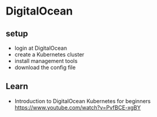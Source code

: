 # DigitalOcean

## setup
-  login at DigitalOcean
-  create a Kubernetes cluster
-  install management tools
-  download the config file

## Learn
-  Introduction to DigitalOcean Kubernetes for beginners  
https://www.youtube.com/watch?v=PvfBCE-xgBY
